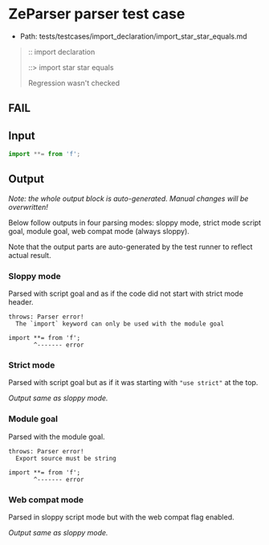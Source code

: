 # ZeParser parser test case

- Path: tests/testcases/import_declaration/import_star_star_equals.md

> :: import declaration
>
> ::> import star star equals
>
> Regression wasn't checked

## FAIL

## Input

`````js
import **= from 'f';
`````

## Output

_Note: the whole output block is auto-generated. Manual changes will be overwritten!_

Below follow outputs in four parsing modes: sloppy mode, strict mode script goal, module goal, web compat mode (always sloppy).

Note that the output parts are auto-generated by the test runner to reflect actual result.

### Sloppy mode

Parsed with script goal and as if the code did not start with strict mode header.

`````
throws: Parser error!
  The `import` keyword can only be used with the module goal

import **= from 'f';
       ^------- error
`````

### Strict mode

Parsed with script goal but as if it was starting with `"use strict"` at the top.

_Output same as sloppy mode._

### Module goal

Parsed with the module goal.

`````
throws: Parser error!
  Export source must be string

import **= from 'f';
       ^------- error
`````


### Web compat mode

Parsed in sloppy script mode but with the web compat flag enabled.

_Output same as sloppy mode._

